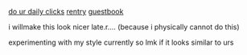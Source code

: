 [do ur daily clicks](https://arab.org/click-to-help/palestine/) [rentry](https://rentry.co/kngels) [guestbook](https://acheron.123guestbook.com)

i willmake this look nicer late.r....
(because i physically cannot do this)

experimenting with my style currently so lmk if it looks similar to urs
